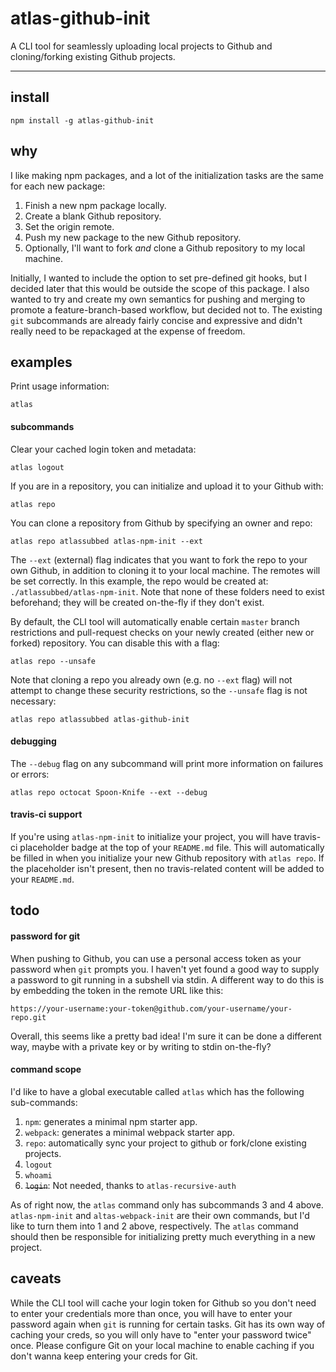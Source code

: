 # atlas-github-init

A CLI tool for seamlessly uploading local projects to Github and cloning/forking existing Github projects.

---

## install

```
npm install -g atlas-github-init
```

## why

I like making npm packages, and a lot of the initialization tasks are the same for each new package:

 1. Finish a new npm package locally.
 2. Create a blank Github repository.
 3. Set the origin remote.
 4. Push my new package to the new Github repository.
 5. Optionally, I'll want to fork *and* clone a Github repository to my local machine.

Initially, I wanted to include the option to set pre-defined git hooks, but I decided later that this would be outside the scope of this package. I also wanted to try and create my own semantics for pushing and merging to promote a feature-branch-based workflow, but decided not to. The existing `git` subcommands are already fairly concise and expressive and didn't really need to be repackaged at the expense of freedom.

## examples

Print usage information: 

```
atlas
```

#### subcommands

Clear your cached login token and metadata:

```
atlas logout
```

If you are in a repository, you can initialize and upload it to your Github with:

```
atlas repo
```

You can clone a repository from Github by specifying an owner and repo:

```
atlas repo atlassubbed atlas-npm-init --ext
```

The `--ext` (external) flag indicates that you want to fork the repo to your own Github, in addition to cloning it to your local machine. The remotes will be set correctly. In this example, the repo would be created at: `./atlassubbed/atlas-npm-init`. Note that none of these folders need to exist beforehand; they will be created on-the-fly if they don't exist.

By default, the CLI tool will automatically enable certain `master` branch restrictions and pull-request checks on your newly created (either new or forked) repository. You can disable this with a flag:

```
atlas repo --unsafe
```

Note that cloning a repo you already own (e.g. no `--ext` flag) will not attempt to change these security restrictions, so the `--unsafe` flag is not necessary:

```
atlas repo atlassubbed atlas-github-init
```

#### debugging

The `--debug` flag on any subcommand will print more information on failures or errors:

```
atlas repo octocat Spoon-Knife --ext --debug
```

#### travis-ci support

If you're using `atlas-npm-init` to initialize your project, you will have travis-ci placeholder badge at the top of your `README.md` file. This will automatically be filled in when you initialize your new Github repository with `atlas repo`. If the placeholder isn't present, then no travis-related content will be added to your `README.md`.

## todo

#### password for git

When pushing to Github, you can use a personal access token as your password when `git` prompts you. I haven't yet found a good way to supply a password to git running in a subshell via stdin. A different way to do this is by embedding the token in the remote URL like this:

```
https://your-username:your-token@github.com/your-username/your-repo.git
```

Overall, this seems like a pretty bad idea! I'm sure it can be done a different way, maybe with a private key or by writing to stdin on-the-fly?

#### command scope

I'd like to have a global executable called `atlas` which has the following sub-commands:

  1. `npm`: generates a minimal npm starter app.
  2. `webpack`: generates a minimal webpack starter app.
  3. `repo`: automatically sync your project to github or fork/clone existing projects.
  4. `logout`
  5. `whoami`
  6. ~~`login`~~: Not needed, thanks to `atlas-recursive-auth`

As of right now, the `atlas` command only has subcommands 3 and 4 above. `atlas-npm-init` and `altas-webpack-init` are their own commands, but I'd like to turn them into 1 and 2 above, respectively. The `atlas` command should then be responsible for initializing pretty much everything in a new project.

## caveats

While the CLI tool will cache your login token for Github so you don't need to enter your credentials more than once, you will have to enter your password again when `git` is running for certain tasks. Git has its own way of caching your creds, so you will only have to "enter your password twice" once. Please configure Git on your local machine to enable caching if you don't wanna keep entering your creds for Git.